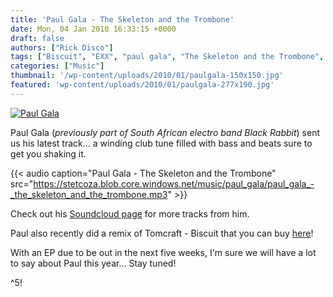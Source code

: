 ```yaml
---
title: 'Paul Gala - The Skeleton and the Trombone'
date: Mon, 04 Jan 2010 16:33:15 +0000
draft: false
authors: ["Rick Disco"]
tags: ["Biscuit", "EXX", "paul gala", "The Skeleton and the Trombone", "Tomcraft"]
categories: ["Music"]
thumbnail: '/wp-content/uploads/2010/01/paulgala-150x150.jpg'
featured: 'wp-content/uploads/2010/01/paulgala-277x190.jpg'
---
```


[![](/wp-content/uploads/2010/01/paulgala.jpg "Paul Gala")](/wp-content/uploads/2010/01/paulgala.jpg)

Paul Gala (_previously part of South African electro band Black Rabbit_) sent us his latest track... a winding club tune filled with bass and beats sure to get you shaking it.

{{< audio
    caption="Paul Gala - The Skeleton and the Trombone"
    src="https://stetcoza.blob.core.windows.net/music/paul_gala/paul_gala_-_the_skeleton_and_the_trombone.mp3" >}}

Check out his [Soundcloud page](http://soundcloud.com/paulgala "Paul Gala on Soundcloud") for more tracks from him.

Paul also recently did a remix of Tomcraft - Biscuit that you can buy [here](http://www.djdownload.com/mp3-detail/Tomcraft/Biscuit/Exx+Germany/961431 "Tomcraft - Biscuit Remix")!

With an EP due to be out in the next five weeks, I'm sure we will have a lot to say about Paul this year... Stay tuned!

^5!

